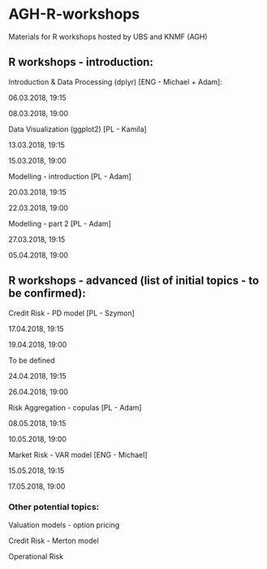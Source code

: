 # AGH-R-workshops
Materials for R workshops hosted by UBS and KNMF (AGH)

## R workshops - introduction:

Introduction & Data Processing (dplyr) [ENG - Michael + Adam]:

06.03.2018, 19:15

08.03.2018, 19:00

Data Visualization (ggplot2) [PL - Kamila]

13.03.2018, 19:15

15.03.2018, 19:00

Modelling - introduction [PL - Adam]

20.03.2018, 19:15

22.03.2018, 19:00

Modelling - part 2 [PL - Adam]

27.03.2018, 19:15

05.04.2018, 19:00


## R workshops - advanced (list of initial topics - to be confirmed):

Credit Risk - PD model [PL - Szymon]

17.04.2018, 19:15

19.04.2018, 19:00

To be defined

24.04.2018, 19:15

26.04.2018, 19:00

Risk Aggregation - copulas [PL - Adam]

08.05.2018, 19:15

10.05.2018, 19:00

Market Risk - VAR model [ENG - Michael]

15.05.2018, 19:15

17.05.2018, 19:00

### Other potential topics:

Valuation models - option pricing 

Credit Risk - Merton model 

Operational Risk

